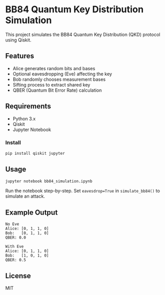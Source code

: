 # BB84 Quantum Key Distribution Simulation

This project simulates the BB84 Quantum Key Distribution (QKD) protocol using Qiskit.

## Features
- Alice generates random bits and bases
- Optional eavesdropping (Eve) affecting the key
- Bob randomly chooses measurement bases
- Sifting process to extract shared key
- QBER (Quantum Bit Error Rate) calculation

## Requirements
- Python 3.x
- Qiskit
- Jupyter Notebook

### Install
```bash
pip install qiskit jupyter
```

## Usage
```bash
jupyter notebook bb84_simulation.ipynb
```
Run the notebook step-by-step. Set `eavesdrop=True` in `simulate_bb84()` to simulate an attack.

## Example Output
```
No Eve
Alice: [0, 1, 1, 0]
Bob:   [0, 1, 1, 0]
QBER: 0.0

With Eve
Alice: [0, 1, 1, 0]
Bob:   [1, 0, 1, 0]
QBER: 0.5
```

## License
MIT
